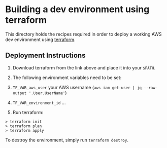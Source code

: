 # Building a dev environment using terraform
This directory holds the recipes required in order to deploy a working AWS dev environment using [terraform](https://www.terraform.io/downloads.html).

## Deployment Instructions
1. Download terraform from the link above and place it into your `$PATH`.
2. The following environment variables need to be set:
  1. `TF_VAR_aws_user` your AWS username (`aws iam get-user | jq --raw-output '.User.UserName'`)
  2. `TF_VAR_environment_id` ...

4. Run terraform:
```
> terraform init
> terraform plan
> terraform apply
```

To destroy the environment, simply run `terraform destroy`.

